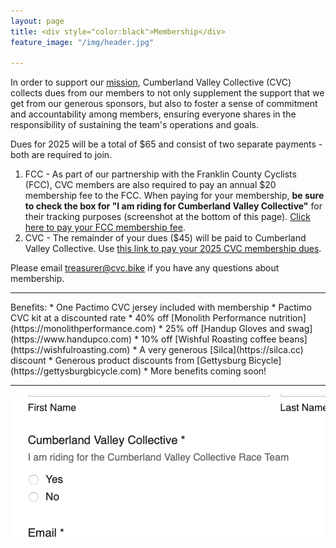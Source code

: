 ```yaml
---
layout: page
title: <div style="color:black">Membership</div>
feature_image: "/img/header.jpg"

---
```

In order to support our [mission](../team), Cumberland Valley Collective (CVC) collects dues from our members to not only supplement the support that we get from our generous sponsors, but also to foster a sense of commitment and accountability among members, ensuring everyone shares in the responsibility of sustaining the team's operations and goals.

Dues for 2025 will be a total of $65 and consist of two separate payments - both are required to join.

1. FCC - As part of our partnership with the Franklin County Cyclists (FCC), CVC members are also required to pay an annual $20 membership fee to the FCC. When paying for your membership, **be sure to check the box for "I am riding for Cumberland Valley Collective"** for their tracking purposes (screenshot at the bottom of this page). [Click here to pay your FCC membership fee](https://www.franklincountycyclists.com/fcc-store/p/2024-membership). 
2. CVC - The remainder of your dues ($45) will be paid to Cumberland Valley Collective. Use [this link to pay your 2025 CVC membership dues](https://www.paypal.com/ncp/payment/CUYWZKEWBM9J4).

Please email [treasurer@cvc.bike](mailto:treasurer@cvc.bike) if you have any questions about membership. 

<hr>
Benefits:
* One Pactimo CVC jersey included with membership
* Pactimo CVC kit at a discounted rate
* 40% off [Monolith Performance nutrition](https://monolithperformance.com)
* 25% off [Handup Gloves and swag](https://www.handupco.com)
* 10% off [Wishful Roasting coffee beans](https://wishfulroasting.com)
* A very generous [Silca](https://silca.cc) discount
* Generous product discounts from [Gettysburg Bicycle](https://gettysburgbicycle.com) 
* More benefits coming soon! 
<hr>
<img src="/img/fcc-membership.png">

